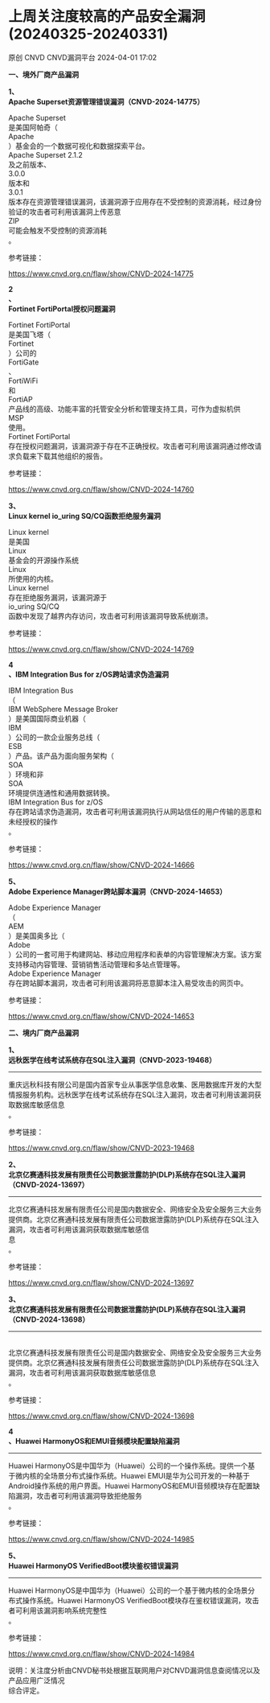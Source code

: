 #  上周关注度较高的产品安全漏洞(20240325-20240331)   
原创 CNVD  CNVD漏洞平台   2024-04-01 17:02  
  
**一、境外厂商产品漏洞**  
  
**1、**  
**Apache Superset资源管理错误漏洞（CNVD-2024-14775）**  
  
Apache Superset  
是美国阿帕奇（  
Apache  
）基金会的一个数据可视化和数据探索平台。  
Apache Superset 2.1.2  
及之前版本、  
3.0.0  
版本和  
3.0.1  
版本存在资源管理错误漏洞，该漏洞源于应用存在不受控制的资源消耗，经过身份验证的攻击者可利用该漏洞上传恶意  
ZIP  
可能会触发不受控制的资源消耗  
。  
  
参考链接：  
  
https://www.cnvd.org.cn/flaw/show/CNVD-2024-14775  
  
**2**  
**、**  
**Fortinet FortiPortal授权问题漏洞**  
  
Fortinet FortiPortal  
是美国飞塔（  
Fortinet  
）公司的  
FortiGate  
、  
FortiWiFi  
和  
FortiAP  
产品线的高级、功能丰富的托管安全分析和管理支持工具，可作为虚拟机供  
MSP  
使用。  
Fortinet FortiPortal  
存在授权问题漏洞，该漏洞源于存在不正确授权。攻击者可利用该漏洞通过修改请求负载来下载其他组织的报告。  
  
参考链接：  
  
https://www.cnvd.org.cn/flaw/show/CNVD-2024-14760  
  
**3、**  
**Linux kernel io_uring SQ/CQ函数拒绝服务漏洞**  
  
Linux kernel  
是美国  
Linux  
基金会的开源操作系统  
Linux  
所使用的内核。  
Linux kernel  
存在拒绝服务漏洞，该漏洞源于  
io_uring SQ/CQ  
函数中发现了越界内存访问，攻击者可利用该漏洞导致系统崩溃。  
  
参考链接：  
  
https://www.cnvd.org.cn/flaw/show/CNVD-2024-14769  
  
**4**  
**、IBM Integration Bus for z/OS跨站请求伪造漏洞**  
  
IBM Integration Bus  
（  
IBM WebSphere Message Broker  
）是美国国际商业机器（  
IBM  
）公司的一款企业服务总线（  
ESB  
）产品。该产品为面向服务架构（  
SOA  
）环境和非  
SOA  
环境提供连通性和通用数据转换。  
IBM Integration Bus for
z/OS  
存在跨站请求伪造漏洞，攻击者可利用该漏洞执行从网站信任的用户传输的恶意和未经授权的操作  
。  
  
参考链接：  
  
https://www.cnvd.org.cn/flaw/show/CNVD-2024-14666  
  
**5、**  
**Adobe Experience Manager跨站脚本漏洞（CNVD-2024-14653）**  
  
Adobe Experience Manager  
（  
AEM  
）是美国奥多比（  
Adobe  
）公司的一套可用于构建网站、移动应用程序和表单的内容管理解决方案。该方案支持移动内容管理、营销销售活动管理和多站点管理等。  
Adobe Experience Manager  
存在跨站脚本漏洞，攻击者可利用该漏洞将恶意脚本注入易受攻击的网页中。  
  
参考链接：  
  
  
https://www.cnvd.org.cn/flaw/show/CNVD-2024-14653  
  
**二、境内厂商产品漏洞**  
  
**1、**  
**远秋医学在线考试系统存在SQL注入漏洞（CNVD-2023-19468）**  
****  
  
重庆远秋科技有限公司是国内首家专业从事医学信息收集、医用数据库开发的大型情报服务机构。远秋医学在线考试系统存在SQL注入漏洞，攻击者可利用该漏洞获取数据库敏感信息  
。  
  
参考链接：  
  
https://www.cnvd.org.cn/flaw/show/CNVD-2023-19468  
  
**2、**  
**北京亿赛通科技发展有限责任公司数据泄露防护(DLP)系统存在SQL注入漏洞（CNVD-2024-13697）**  
****  
  
  
北京亿赛通科技发展有限责任公司是国内数据安全、网络安全及安全服务三大业务提供商。北京亿赛通科技发展有限责任公司数据泄露防护(DLP)系统存在SQL注入漏洞，攻击者可利用该漏洞获取数据库敏感信  
息  
。  
  
参考链接：  
  
https://www.cnvd.org.cn/flaw/show/CNVD-2024-13697  
  
**3、**  
**北京亿赛通科技发展有限责任公司数据泄露防护(DLP)系统存在SQL注入漏洞（CNVD-2024-13698）**  
****  
         
北京亿赛通科技发展有限责任公司是国内数据安全、网络安全及安全服务三大业务提供商。北京亿赛通科技发展有限责任公司数据泄露防护(DLP)系统存在SQL注入漏洞，攻击者可利用该漏洞获取数据库敏感信息  
。  
  
参考链接：  
  
https://www.cnvd.org.cn/flaw/show/CNVD-2024-13698  
  
**4**  
**、Huawei HarmonyOS和EMUI音频模块配置缺陷漏洞**  
****  
  
  
Huawei HarmonyOS是中国华为（Huawei）公司的一个操作系统。提供一个基于微内核的全场景分布式操作系统。Huawei EMUI是华为公司开发的一种基于Android操作系统的用户界面。Huawei HarmonyOS和EMUI音频模块存在配置缺陷漏洞，攻击者可利用该漏洞导致拒绝服务  
。  
  
参考链接：  
  
https://www.cnvd.org.cn/flaw/show/CNVD-2024-14985  
  
**5、**  
**Huawei HarmonyOS VerifiedBoot模块鉴权错误漏洞**  
****  
  
  
Huawei HarmonyOS是中国华为（Huawei）公司的一个基于微内核的全场景分布式操作系统。Huawei HarmonyOS
VerifiedBoot模块存在鉴权错误漏洞，攻击者可利用该漏洞影响系统完整性  
。  
  
参考链接：  
  
https://www.cnvd.org.cn/flaw/show/CNVD-2024-14984  
  
  
说明：关注度分析由CNVD秘书处根据互联网用户对CNVD漏洞信息查阅情况以及产品应用广泛情况  
综合评定。  
  
  
